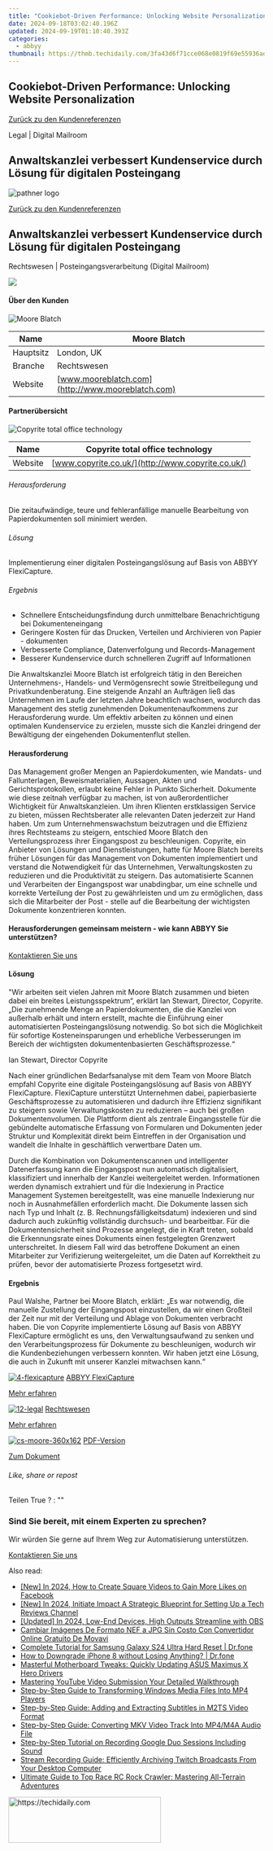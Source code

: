 ```yaml
---
title: "Cookiebot-Driven Performance: Unlocking Website Personalization"
date: 2024-09-18T03:02:40.196Z
updated: 2024-09-19T01:10:40.393Z
categories:
  - abbyy
thumbnail: https://thmb.techidaily.com/3fa43d6f71cce068e0819f69e55936ad32ff4ea7246067d0e64ce56f240c9081.jpg
---
```


## Cookiebot-Driven Performance: Unlocking Website Personalization

[Zurück zu den Kundenreferenzen](https://tools.techidaily.com/abbyy/products/)

Legal | Digital Mailroom

## Anwaltskanzlei verbessert Kundenservice durch Lösung für digitalen Posteingang

![pathner logo](https://content.abbyy.com/-/media/project/abbyy/abbyy/logos-white/de/70294.png?h=40&iar=0&w=120)

[Zurück zu den Kundenreferenzen](https://tools.techidaily.com/abbyy/products/)

## Anwaltskanzlei verbessert Kundenservice durch Lösung für digitalen Posteingang

Rechtswesen | Posteingangsverarbeitung (Digital Mailroom) 

![](https://static1.abbyy.com/abbyycommedia/14889/cs-moore-556x303.jpg) 

#### Über den Kunden

![Moore Blatch](https://static5.abbyy.com/abbyycommedia/14892/moore-logo-260x80.jpg) 

| Name      | Moore Blatch                                      |
| --------- | ------------------------------------------------- |
| Hauptsitz | London, UK                                        |
| Branche   | Rechtswesen                                       |
| Website   | [www.mooreblatch.com](http://www.mooreblatch.com) |

#### Partnerübersicht

![Copyrite total office technology](https://tools.techidaily.com/abbyy/products/) 

| Name    | Copyrite total office technology                  |
| ------- | ------------------------------------------------- |
| Website | [www.copyrite.co.uk/](http://www.copyrite.co.uk/) |

###### Herausforderung

Die zeitaufwändige, teure und fehleranfällige manuelle Bearbeitung von Papierdokumenten soll minimiert werden.

###### Lösung

Implementierung einer digitalen Posteingangslösung auf Basis von ABBYY FlexiCapture.

###### Ergebnis

* Schnellere Entscheidungsfindung durch unmittelbare Benachrichtigung bei Dokumenteneingang
* Geringere Kosten für das Drucken, Verteilen und Archivieren von Papier - dokumenten
* Verbesserte Compliance, Datenverfolgung und Records-Management
* Besserer Kundenservice durch schnelleren Zugriff auf Informationen

Die Anwaltskanzlei Moore Blatch ist erfolgreich tätig in den Bereichen Unternehmens-, Handels- und Vermögensrecht sowie Streitbeilegung und Privatkundenberatung. Eine steigende Anzahl an Aufträgen ließ das Unternehmen im Laufe der letzten Jahre beachtlich wachsen, wodurch das Management des stetig zunehmenden Dokumentenaufkommens zur Herausforderung wurde. Um effektiv arbeiten zu können und einen optimalen Kundenservice zu erzielen, musste sich die Kanzlei dringend der Bewältigung der eingehenden Dokumentenflut stellen.

#### Herausforderung

Das Management großer Mengen an Papierdokumenten, wie Mandats- und Fallunterlagen, Beweismaterialien, Aussagen, Akten und Gerichtsprotokollen, erlaubt keine Fehler in Punkto Sicherheit. Dokumente wie diese zeitnah verfügbar zu machen, ist von außerordentlicher Wichtigkeit für Anwaltskanzleien. Um ihren Klienten erstklassigen Service zu bieten, müssen Rechtsberater alle relevanten Daten jederzeit zur Hand haben. Um zum Unternehmenswachstum beizutragen und die Effizienz ihres Rechtsteams zu steigern, entschied Moore Blatch den Verteilungsprozess ihrer Eingangspost zu beschleunigen. Copyrite, ein Anbieter von Lösungen und Dienstleistungen, hatte für Moore Blatch bereits früher Lösungen für das Management von Dokumenten implementiert und verstand die Notwendigkeit für das Unternehmen, Verwaltungskosten zu reduzieren und die Produktivität zu steigern. Das automatisierte Scannen und Verarbeiten der Eingangspost war unabdingbar, um eine schnelle und korrekte Verteilung der Post zu gewährleisten und um zu ermöglichen, dass sich die Mitarbeiter der Post - stelle auf die Bearbeitung der wichtigsten Dokumente konzentrieren konnten.

#### Herausforderungen gemeinsam meistern - wie kann ABBYY Sie unterstützen?

[Kontaktieren Sie uns](https://tools.techidaily.com/abbyy/products/) 

#### Lösung

 "Wir arbeiten seit vielen Jahren mit Moore Blatch zusammen und bieten dabei ein breites Leistungsspektrum“, erklärt Ian Stewart, Director, Copyrite. „Die zunehmende Menge an Papierdokumenten, die die Kanzlei von außerhalb erhält und intern erstellt, machte die Einführung einer automatisierten Posteingangslösung notwendig. So bot sich die Möglichkeit für sofortige Kosteneinsparungen und erhebliche Verbesserungen im Bereich der wichtigsten dokumentenbasierten Geschäftsprozesse.“

 Ian Stewart, Director Copyrite

Nach einer gründlichen Bedarfsanalyse mit dem Team von Moore Blatch empfahl Copyrite eine digitale Posteingangslösung auf Basis von ABBYY FlexiCapture. FlexiCapture unterstützt Unternehmen dabei, papierbasierte Geschäftsprozesse zu automatisieren und dadurch ihre Effizienz signifikant zu steigern sowie Verwaltungskosten zu reduzieren – auch bei großen Dokumentenvolumen. Die Plattform dient als zentrale Eingangsstelle für die gebündelte automatische Erfassung von Formularen und Dokumenten jeder Struktur und Komplexität direkt beim Eintreffen in der Organisation und wandelt die Inhalte in geschäftlich verwertbare Daten um.

Durch die Kombination von Dokumentenscannen und intelligenter Datenerfassung kann die Eingangspost nun automatisch digitalisiert, klassifiziert und innerhalb der Kanzlei weitergeleitet werden. Informationen werden dynamisch extrahiert und für die Indexierung in Practice Management Systemen bereitgestellt, was eine manuelle Indexierung nur noch in Ausnahmefällen erforderlich macht. Die Dokumente lassen sich nach Typ und Inhalt (z. B. Rechnungsfälligkeitsdatum) indexieren und sind dadurch auch zukünftig vollständig durchsuch- und bearbeitbar. Für die Dokumentensicherheit sind Prozesse angelegt, die in Kraft treten, sobald die Erkennungsrate eines Dokuments einen festgelegten Grenzwert unterschreitet. In diesem Fall wird das betroffene Dokument an einen Mitarbeiter zur Verifizierung weitergeleitet, um die Daten auf Korrektheit zu prüfen, bevor der automatisierte Prozess fortgesetzt wird.

#### Ergebnis

Paul Walshe, Partner bei Moore Blatch, erklärt: „Es war notwendig, die manuelle Zustellung der Eingangspost einzustellen, da wir einen Großteil der Zeit nur mit der Verteilung und Ablage von Dokumenten verbracht haben. Die von Copyrite implementierte Lösung auf Basis von ABBYY FlexiCapture ermöglicht es uns, den Verwaltungsaufwand zu senken und den Verarbeitungsprozess für Dokumente zu beschleunigen, wodurch wir die Kundenbeziehungen verbessern konnten. Wir haben jetzt eine Lösung, die auch in Zukunft mit unserer Kanzlei mitwachsen kann.“

[![4-flexicapture](https://static2.abbyy.com/abbyycommedia/21380/4-flexicapture.jpg)](https://tools.techidaily.com/abbyy/products/) [ABBYY FlexiCapture](https://tools.techidaily.com/abbyy/products/) 

[Mehr erfahren](https://tools.techidaily.com/abbyy/products/) 

[![12-legal](https://static2.abbyy.com/abbyycommedia/14362/12-legal.jpg)](https://tools.techidaily.com/abbyy/products/) [Rechtswesen](https://tools.techidaily.com/abbyy/products/) 

[Mehr erfahren](https://tools.techidaily.com/abbyy/products/) 

[![cs-moore-360x162](https://static1.abbyy.com/abbyycommedia/14888/cs-moore-360x162.jpg)](https://static3.abbyy.com/abbyycommedia/7352/fallstudie-moore-blatch-rechtswesen-de.pdf "PDF-Version") [PDF-Version](https://static3.abbyy.com/abbyycommedia/7352/fallstudie-moore-blatch-rechtswesen-de.pdf "PDF-Version") 

[Zum Dokument](https://static3.abbyy.com/abbyycommedia/7352/fallstudie-moore-blatch-rechtswesen-de.pdf "PDF-Version") 

###### Like, share or repost

Teilen  True ?  : "" 

### Sind Sie bereit, mit einem Experten zu sprechen?

Wir würden Sie gerne auf Ihrem Weg zur Automatisierung unterstützen.

[Kontaktieren Sie uns](https://tools.techidaily.com/abbyy/products/)

<ins class="adsbygoogle"
     style="display:block"
     data-ad-format="autorelaxed"
     data-ad-client="ca-pub-7571918770474297"
     data-ad-slot="1223367746"></ins>

<ins class="adsbygoogle"
     style="display:block"
     data-ad-client="ca-pub-7571918770474297"
     data-ad-slot="8358498916"
     data-ad-format="auto"
     data-full-width-responsive="true"></ins>

<span class="atpl-alsoreadstyle">Also read:</span>
<div><ul>
<li><a href="https://facebook-clips.techidaily.com/new-in-2024-how-to-create-square-videos-to-gain-more-likes-on-facebook/"><u>[New] In 2024, How to Create Square Videos to Gain More Likes on Facebook</u></a></li>
<li><a href="https://article-posts.techidaily.com/new-in-2024-initiate-impact-a-strategic-blueprint-for-setting-up-a-tech-reviews-channel/"><u>[New] In 2024, Initiate Impact A Strategic Blueprint for Setting Up a Tech Reviews Channel</u></a></li>
<li><a href="https://video-capture.techidaily.com/updated-in-2024-low-end-devices-high-outputs-streamline-with-obs/"><u>[Updated] In 2024, Low-End Devices, High Outputs Streamline with OBS</u></a></li>
<li><a href="https://win-blog.techidaily.com/cambiar-imagenes-de-formato-nef-a-jpg-sin-costo-con-convertidor-online-gratuito-de-movavi/"><u>Cambiar Imágenes De Formato NEF a JPG Sin Costo Con Convertidor Online Gratuito De Movavi</u></a></li>
<li><a href="https://techidaily.com/complete-tutorial-for-samsung-galaxy-s24-ultra-hard-reset-drfone-by-drfone-reset-android-reset-android/"><u>Complete Tutorial for Samsung Galaxy S24 Ultra Hard Reset | Dr.fone</u></a></li>
<li><a href="https://blog-min.techidaily.com/how-to-downgrade-iphone-8-without-losing-anything-drfone-by-drfone-ios-system-repair-ios-system-repair/"><u>How to Downgrade iPhone 8 without Losing Anything? | Dr.fone</u></a></li>
<li><a href="https://hardware-help.techidaily.com/masterful-motherboard-tweaks-quickly-updating-asus-maximus-x-hero-drivers/"><u>Masterful Motherboard Tweaks: Quickly Updating ASUS Maximus X Hero Drivers</u></a></li>
<li><a href="https://youtube-blog.techidaily.com/ring-youtube-video-submission-your-detailed-walkthrough/"><u>Mastering YouTube Video Submission Your Detailed Walkthrough</u></a></li>
<li><a href="https://solve-info.techidaily.com/step-by-step-guide-to-transforming-windows-media-files-into-mp4-players/"><u>Step-by-Step Guide to Transforming Windows Media Files Into MP4 Players</u></a></li>
<li><a href="https://solve-info.techidaily.com/step-by-step-guide-adding-and-extracting-subtitles-in-m2ts-video-format/"><u>Step-by-Step Guide: Adding and Extracting Subtitles in M2TS Video Format</u></a></li>
<li><a href="https://solve-info.techidaily.com/step-by-step-guide-converting-mkv-video-track-into-mp4m4a-audio-file/"><u>Step-by-Step Guide: Converting MKV Video Track Into MP4/M4A Audio File</u></a></li>
<li><a href="https://solve-info.techidaily.com/step-by-step-tutorial-on-recording-google-duo-sessions-including-sound/"><u>Step-by-Step Tutorial on Recording Google Duo Sessions Including Sound</u></a></li>
<li><a href="https://solve-info.techidaily.com/stream-recording-guide-efficiently-archiving-twitch-broadcasts-from-your-desktop-computer/"><u>Stream Recording Guide: Efficiently Archiving Twitch Broadcasts From Your Desktop Computer</u></a></li>
<li><a href="https://buynow-marvelous.techidaily.com/ultimate-guide-to-top-race-rc-rock-crawler-mastering-all-terrain-adventures/"><u>Ultimate Guide to Top Race RC Rock Crawler: Mastering All-Terrain Adventures</u></a></li>
</ul></div>

<!-- affiliate ads begin -->
<a href="https://aligracehair.sjv.io/c/5597632/1925544/19272" target="_top" id="1925544">
  <img src="//a.impactradius-go.com/display-ad/19272-1925544" border="0" alt="https://techidaily.com" width="300" height="90"/>
</a>
<img height="0" width="0" src="https://aligracehair.sjv.io/i/5597632/1925544/19272" style="position:absolute;visibility:hidden;" border="0" />
<!-- affiliate ads end -->

